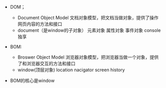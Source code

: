 - DOM；
  - Document Object Model 文档对象模型，把文档当做对象，提供了操作网页内容的方法和接口
  - document（是window的子对象） 元素对象 属性对象 事件对象 console独享
- BOM: 
  - Broswer Object Model 浏览器对象模型，把浏览器当做一个对象，提供了和浏览器交互的方法和接口
  - window(顶层对象) location nacigator screen history

- BOM的核心是window